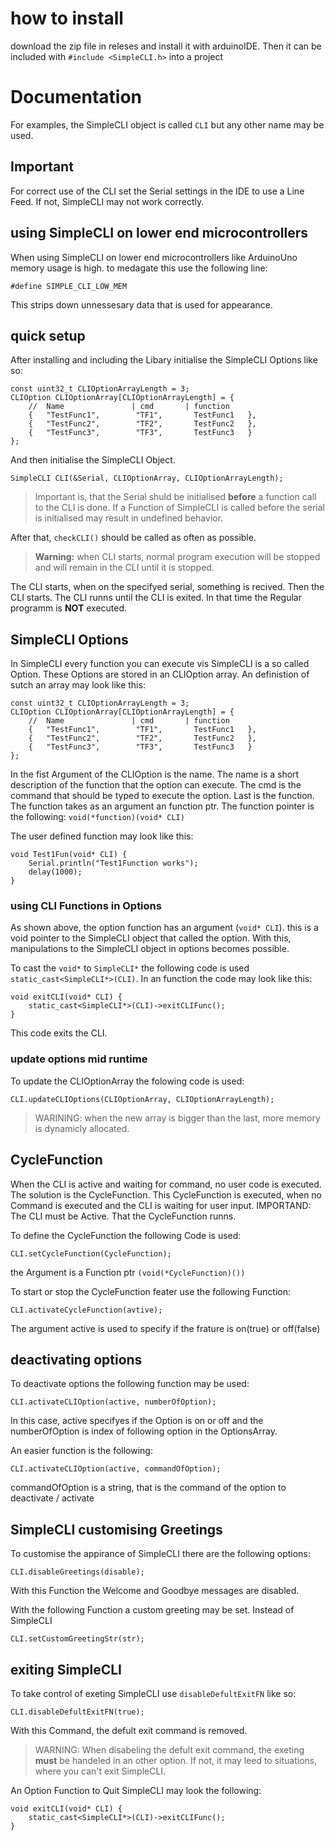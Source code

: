 # how to install 

download the zip file in releses
and install it with arduinoIDE.
Then it can be included with `#include <SimpleCLI.h>` into a project

# Documentation

For examples, the SimpleCLI object is called `CLI` but any other name may be used.

## Important

For correct use of the CLI set the Serial settings in the IDE to use a Line Feed.
If not, SimpleCLI may not work correctly.

## using SimpleCLI on lower end microcontrollers

When using SimpleCLI on lower end microcontrollers like ArduinoUno memory usage is high. to medagate this use the following line:
```
#define SIMPLE_CLI_LOW_MEM
```
This strips down unnessesary data that is used for appearance.

## quick setup

After installing and including the Libary initialise the SimpleCLI Options like so:
```
const uint32_t CLIOptionArrayLength = 3;
CLIOption CLIOptionArray[CLIOptionArrayLength] = {
    //  Name               | cmd       | function
    {   "TestFunc1",        "TF1",       TestFunc1   },
    {   "TestFunc2",        "TF2",       TestFunc2   },
    {   "TestFunc3",        "TF3",       TestFunc3   }
};
```
And then initialise the SimpleCLI Object.
```
SimpleCLI CLI(&Serial, CLIOptionArray, CLIOptionArrayLength);
```
> Important is, that the Serial shuld be initialised **before** a function call to the CLI is done.
> If a Function of SimpleCLI is called before the serial is initialised may result in undefined behavior.

After that, `checkCLI()` should be called as often as possible. 

> **Warning:** when CLI starts, normal program execution will be stopped and will remain in the CLI until it is stopped.

The CLI starts, when on the specifyed serial, something is recived. Then the CLI starts. 
The CLI runns until the CLI is exited. In that time the Regular programm is **NOT** executed.

## SimpleCLI Options

In SimpleCLI every function you can execute vis SimpleCLI is a so called Option. These Options are stored in an CLIOption array. 
An definistion of sutch an array may look like this: 
```
const uint32_t CLIOptionArrayLength = 3;
CLIOption CLIOptionArray[CLIOptionArrayLength] = {
    //  Name               | cmd       | function
    {   "TestFunc1",        "TF1",       TestFunc1   },
    {   "TestFunc2",        "TF2",       TestFunc2   },
    {   "TestFunc3",        "TF3",       TestFunc3   }
};
```
In the fist Argument of the CLIOption is the name. The name is a short description of the function that the option can execute.
The cmd is the command that should be typed to execute the option. 
Last is the function. The function takes as an argument an function ptr. The function pointer is the following: `void(*function)(void* CLI)`

The user defined function may look like this: 

```
void Test1Fun(void* CLI) {
    Serial.println("Test1Function works");
    delay(1000);
}
```

### using CLI Functions in Options

As shown above, the option function has an argument (`void* CLI`). this is a void pointer to the SimpleCLI object that called the option. 
With this, manipulations to the SimpleCLI object in options becomes possible.

To cast the `void*` to `SimpleCLI*` the following code is used `static_cast<SimpleCLI*>(CLI)`.
In an function the code may look like this: 
```
void exitCLI(void* CLI) {
    static_cast<SimpleCLI*>(CLI)->exitCLIFunc();
}
```
This code exits the CLI.

### update options mid runtime 

To update the CLIOptionArray the folowing code is used: 

```
CLI.updateCLIOptions(CLIOptionArray, CLIOptionArrayLength);
```
> WARINING: when the new array is bigger than the last, more memory is dynamicly allocated. 


## CycleFunction

When the CLI is active and waiting for command, no user code is executed. The solution is the CycleFunction. 
This CycleFunction is executed, when no Command is executed and the CLI is waiting for user input. 
IMPORTAND: The CLI must be Active. That the CycleFunction runns.

To define the CycleFunction the following Code is used:
```
CLI.setCycleFunction(CycleFunction);
```
the Argument is a Function ptr `(void(*CycleFunction)())`

To start or stop the CycleFunction feater use the following Function: 
```
CLI.activateCycleFunction(avtive);
```
The argument active is used to specify if the frature is on(true) or off(false)

## deactivating options

To deactivate options the following function may be used: 
```
CLI.activateCLIOption(active, numberOfOption);
```
In this case, active specifyes if the Option is on or off and the numberOfOption is index of following option in the OptionsArray. 

An easier function is the following: 
```
CLI.activateCLIOption(active, commandOfOption);
```
commandOfOption is a string, that is the command of the option to deactivate / activate

## SimpleCLI customising Greetings

To customise the appirance of SimpleCLI there are the following options: 

```
CLI.disableGreetings(disable);
```
With this Function the Welcome and Goodbye messages are disabled. 

With the following Function a custom greeting may be set. Instead of SimpleCLI
```
CLI.setCustomGreetingStr(str);
```

## exiting SimpleCLI

To take control of exeting SimpleCLI use `disableDefultExitFN` like so: 
```
CLI.disableDefultExitFN(true);
```
With this Command, the defult exit command is removed. 
> WARNING: When disabeling the defult exit command, the exeting **must** be handeled in an other option.
> If not, it may leed to situations, where you can't exit SimpleCLI.

An Option Function to Quit SimpleCLI may look the following: 
```
void exitCLI(void* CLI) {
    static_cast<SimpleCLI*>(CLI)->exitCLIFunc();
}
```



